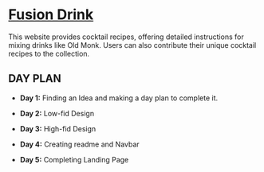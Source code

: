 # [Fusion Drink](https://fusion-drink.netlify.app/)

This website provides cocktail recipes, offering detailed instructions for mixing drinks like Old Monk. Users can also contribute their unique cocktail recipes to the collection.

<!-- ## **ABOUT**

Presenting “Fusion Drink” is your destination for all types of cocktails. Our website is a vibrant hub where supporters and beginners alike come together to explore the world of mixing, unlocking the secrets behind amazing drinks. 

Immerse yourself in a sunshine of cocktail recipes carefully crafted to suit a variety of tastes and conditions. But Fusion Drink is more than simply a recipe site.

Join our community, where users exchange ideas, troubleshoot mixology, and showcase their dazzling creations. From home bars to skilled professionals. -->


<!-- Usage (How to use this website) -->


## **DAY PLAN**


* **Day 1:** Finding an Idea and making a day plan to complete it. 

* **Day 2:** Low-fid Design

* **Day 3:** High-fid Design

* **Day 4:** Creating readme and Navbar 

* **Day 5:** Completing Landing Page